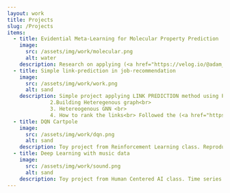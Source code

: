 ```yaml
---
layout: work
title: Projects
slug: /Projects
items:
  - title: Evidential Meta-Learning for Molecular Property Prediction
    image:
      src: /assets/img/work/molecular.png
      alt: water
    description: Research on applying (<a href="https://velog.io/@adam_ham/Evidential-Deep-Learning-to-Quantify-ClassificationUncertainty">Evidential Neural Network</a>) and meta learning scheme to Molecular Property Prediction. Supervised molecular property prediction is widely recognized for its usefulness in various applications. However, challenges arise due to inadequate and imbalanced labeled data, making the learning process difficult. Additionally, ensuring the reliability of predictions is crucial, particularly in cost and safety-critical fields like drug discovery. EM3P2 utilizes an evidential graph isomorphism network classifier trained on multi-task molecular property datasets, incorporating a model-agnostic meta-learning (MAML) approach.  (<a href="https://github.com/Ajou-DILab/EM3P2">Code Link</a>)
  - title: Simple link-prediction in job-recommendation
    image:
      src: /assets/img/work/work.png
      alt: sand
    description: Simple project applying LINK PREDICTION method using PYG on DACON job_recommendation dataset. There were a lot of things to consider.<br> 1. Building Node_representation of RESUME NODE and RECRUITMENT NODE from Tabular data. (used BERT model to get embedding of string feature)<br> 
              2.Building Heteregenous graph<br>
              3. Hetereogenous GNN <br>
              4. How to rank the links<br> Followed the (<a href="https://antoniolonga.github.io/Advanced_PyG_tutorials/index.html">PYG tutorial</a>) and was able to apply it on new data. (<a href="https://github.com/hidden719/dacon_jobrecommend">Code Link</a>)
  - title: DQN Cartpole
    image:
      src: /assets/img/work/dqn.png
      alt: sand
    description: Toy project from Reinforcement Learning class. Reproduced DQN using Gymnasium cartpole. DQN serves as an entry-level implementation for understanding RL and its application in Deep Neural Networks. Using the Cartpole environment provided by OpenAI Gym, we can observe how the agent learns to balance the pole by training it with the DQN algorithm. (<a href="https://github.com/hidden719/dqn_cartpole">Code Link</a>)
  - title: Deep Learning with music data
    image:
      src: /assets/img/work/sound.png
      alt: sand
    description: Toy project from Human Centered AI class. Time series data consists of observations made at specific time points, which can be analyzed to understand past dependencies and predict future patterns. Audio classification, particularly in the field of music, involves categorizing audio recordings based on factors like genre, instruments, and tempo. Traditional machine learning methods are used in this project to extract features from the audio data, such as Amplitude Envelope, RMS Energy, ZCR, Spectral Centroid, Bandwidth, MFCC, and chroma features. These features are then used to train models like RandomForestClassifier, SVM, and LogisticRegression to classify music and achieve accuracy in the classification task.(<a href="https://github.com/hidden719/audioclassfication">Code Link</a>)
---
```



<br />
<br />
